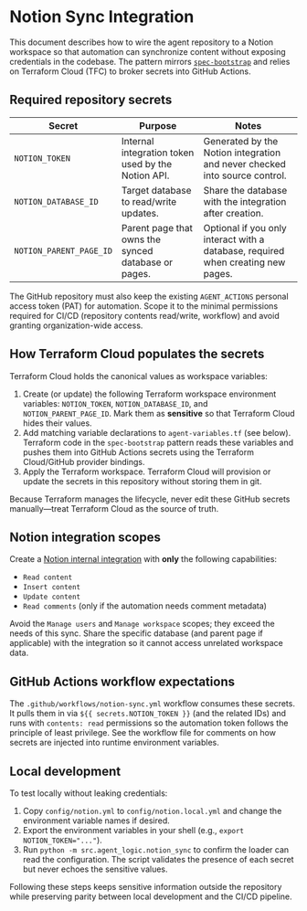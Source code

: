 # Notion Sync Integration

This document describes how to wire the agent repository to a Notion workspace so that automation can synchronize content without exposing credentials in the codebase. The pattern mirrors [`spec-bootstrap`](https://github.com/PR-CYBR/spec-bootstrap) and relies on Terraform Cloud (TFC) to broker secrets into GitHub Actions.

## Required repository secrets

| Secret | Purpose | Notes |
| ------ | ------- | ----- |
| `NOTION_TOKEN` | Internal integration token used by the Notion API. | Generated by the Notion integration and never checked into source control. |
| `NOTION_DATABASE_ID` | Target database to read/write updates. | Share the database with the integration after creation. |
| `NOTION_PARENT_PAGE_ID` | Parent page that owns the synced database or pages. | Optional if you only interact with a database, required when creating new pages. |

The GitHub repository must also keep the existing `AGENT_ACTIONS` personal access token (PAT) for automation. Scope it to the minimal permissions required for CI/CD (repository contents read/write, workflow) and avoid granting organization-wide access.

## How Terraform Cloud populates the secrets

Terraform Cloud holds the canonical values as workspace variables:

1. Create (or update) the following Terraform workspace environment variables: `NOTION_TOKEN`, `NOTION_DATABASE_ID`, and `NOTION_PARENT_PAGE_ID`. Mark them as **sensitive** so that Terraform Cloud hides their values.
2. Add matching variable declarations to `agent-variables.tf` (see below). Terraform code in the `spec-bootstrap` pattern reads these variables and pushes them into GitHub Actions secrets using the Terraform Cloud/GitHub provider bindings.
3. Apply the Terraform workspace. Terraform Cloud will provision or update the secrets in this repository without storing them in git.

Because Terraform manages the lifecycle, never edit these GitHub secrets manually—treat Terraform Cloud as the source of truth.

## Notion integration scopes

Create a [Notion internal integration](https://developers.notion.com/docs/create-a-notion-integration) with **only** the following capabilities:

- `Read content`
- `Insert content`
- `Update content`
- `Read comments` (only if the automation needs comment metadata)

Avoid the `Manage users` and `Manage workspace` scopes; they exceed the needs of this sync. Share the specific database (and parent page if applicable) with the integration so it cannot access unrelated workspace data.

## GitHub Actions workflow expectations

The `.github/workflows/notion-sync.yml` workflow consumes these secrets. It pulls them in via `${{ secrets.NOTION_TOKEN }}` (and the related IDs) and runs with `contents: read` permissions so the automation token follows the principle of least privilege. See the workflow file for comments on how secrets are injected into runtime environment variables.

## Local development

To test locally without leaking credentials:

1. Copy `config/notion.yml` to `config/notion.local.yml` and change the environment variable names if desired.
2. Export the environment variables in your shell (e.g., `export NOTION_TOKEN="..."`).
3. Run `python -m src.agent_logic.notion_sync` to confirm the loader can read the configuration. The script validates the presence of each secret but never echoes the sensitive values.

Following these steps keeps sensitive information outside the repository while preserving parity between local development and the CI/CD pipeline.
